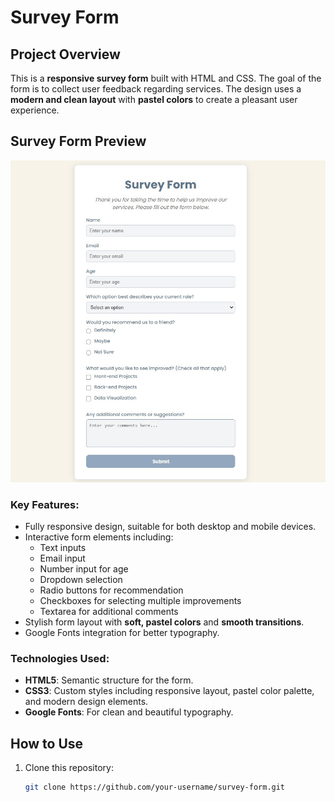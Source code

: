 # Survey Form

## Project Overview
This is a **responsive survey form** built with HTML and CSS. The goal of the form is to collect user feedback regarding services. The design uses a **modern and clean layout** with **pastel colors** to create a pleasant user experience.

## Survey Form Preview

![Survey Form Preview](https://github.com/OrasanuAna/survey_form/blob/master/Survey%20Form.jpg)

### Key Features:
- Fully responsive design, suitable for both desktop and mobile devices.
- Interactive form elements including:
  - Text inputs
  - Email input
  - Number input for age
  - Dropdown selection
  - Radio buttons for recommendation
  - Checkboxes for selecting multiple improvements
  - Textarea for additional comments
- Stylish form layout with **soft, pastel colors** and **smooth transitions**.
- Google Fonts integration for better typography.

### Technologies Used:
- **HTML5**: Semantic structure for the form.
- **CSS3**: Custom styles including responsive layout, pastel color palette, and modern design elements.
- **Google Fonts**: For clean and beautiful typography.

## How to Use
1. Clone this repository:
   ```bash
   git clone https://github.com/your-username/survey-form.git
